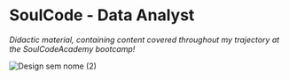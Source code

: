 # SoulCode - Data Analyst
*Didactic material, containing content covered throughout my trajectory at the SoulCodeAcademy bootcamp!*

![Design sem nome (2)](https://github.com/GaabrielCoosta/SoulCode/assets/108695592/e93df3c2-3724-40d9-840c-451c683d9229)

